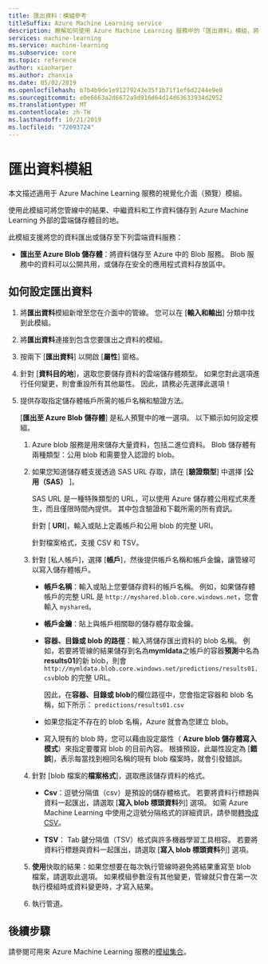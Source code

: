 ```yaml
---
title: 匯出資料：模組參考
titleSuffix: Azure Machine Learning service
description: 瞭解如何使用 Azure Machine Learning 服務中的「匯出資料」模組，將您管線中的結果、中繼資料和工作資料儲存到 Azure Machine Learning 以外的雲端儲存體目的地。
services: machine-learning
ms.service: machine-learning
ms.subservice: core
ms.topic: reference
author: xiaoharper
ms.author: zhanxia
ms.date: 05/02/2019
ms.openlocfilehash: b7b4b9de1e91279243e35f1b71f1ef6d2244e9e0
ms.sourcegitcommit: e0e6663a2d6672a9d916d64d14d63633934d2952
ms.translationtype: MT
ms.contentlocale: zh-TW
ms.lasthandoff: 10/21/2019
ms.locfileid: "72693724"
---
```

# <a name="export-data-module"></a>匯出資料模組

本文描述適用于 Azure Machine Learning 服務的視覺化介面（預覽）模組。

使用此模組可將您管線中的結果、中繼資料和工作資料儲存到 Azure Machine Learning 外部的雲端儲存體目的地。

此模組支援將您的資料匯出或儲存至下列雲端資料服務：


- **匯出至 Azure Blob 儲存體**：將資料儲存至 Azure 中的 Blob 服務。 Blob 服務中的資料可以公開共用，或儲存在安全的應用程式資料存放區中。

  
## <a name="how-to-configure-export-data"></a>如何設定匯出資料

1. 將**匯出資料**模組新增至您在介面中的管線。 您可以在 [**輸入和輸出**] 分類中找到此模組。

2. 將**匯出資料**連接到包含您要匯出之資料的模組。

3. 按兩下 [**匯出資料**] 以開啟 [**屬性**] 窗格。

4. 針對 [**資料目的地**]，選取您要儲存資料的雲端儲存體類型。 如果您對此選項進行任何變更，則會重設所有其他屬性。 因此，請務必先選擇此選項！

5. 提供存取指定儲存體帳戶所需的帳戶名稱和驗證方法。

    [**匯出至 Azure Blob 儲存體**] 是私人預覽中的唯一選項。 以下顯示如何設定模組。
    1. Azure blob 服務是用來儲存大量資料，包括二進位資料。 Blob 儲存體有兩種類型：公用 blob 和需要登入認證的 blob。

    2. 如果您知道儲存體支援透過 SAS URL 存取，請在 [**驗證類型**] 中選擇 [**公用（SAS）** ]。

          SAS URL 是一種特殊類型的 URL，可以使用 Azure 儲存體公用程式來產生，而且僅限時間內提供。  其中包含驗證和下載所需的所有資訊。

        針對 [ **URI**]，輸入或貼上定義帳戶和公用 blob 的完整 URI。

        針對檔案格式，支援 CSV 和 TSV。

    3. 針對 [私人帳戶]，選擇 [**帳戶**]，然後提供帳戶名稱和帳戶金鑰，讓管線可以寫入儲存體帳戶。

         - **帳戶名稱**：輸入或貼上您要儲存資料的帳戶名稱。 例如，如果儲存體帳戶的完整 URL 是 `http://myshared.blob.core.windows.net`，您會輸入 `myshared`。

        - **帳戶金鑰**：貼上與帳戶相關聯的儲存體存取金鑰。

        -  **容器、目錄或 blob 的路徑**：輸入將儲存匯出資料的 blob 名稱。 例如，若要將管線的結果儲存到名為**mymldata**之帳戶的容器**預測**中名為**results01**的新 blob，則會 `http://mymldata.blob.core.windows.net/predictions/results01.csv`blob 的完整 URL。

            因此，在**容器、目錄或 blob**的欄位路徑中，您會指定容器和 blob 名稱，如下所示： `predictions/results01.csv`

        - 如果您指定不存在的 blob 名稱，Azure 就會為您建立 blob。

       -  寫入現有的 blob 時，您可以藉由設定屬性（ **Azure blob 儲存體寫入模式**）來指定要覆寫 blob 的目前內容。 根據預設，此屬性設定為 [**錯誤**]，表示每當找到相同名稱的現有 blob 檔案時，就會引發錯誤。


    4. 針對 [blob 檔案的**檔案格式**]，選取應該儲存資料的格式。

        - **Csv**：逗號分隔值（csv）是預設的儲存體格式。 若要將資料行標題與資料一起匯出，請選取 [**寫入 blob 標頭資料**列] 選項。  如需 Azure Machine Learning 中使用之逗號分隔格式的詳細資訊，請參閱[轉換成 CSV](./convert-to-csv.md)。

        - **TSV**： Tab 鍵分隔值（TSV）格式與許多機器學習工具相容。 若要將資料行標題與資料一起匯出，請選取 [**寫入 blob 標頭資料**列] 選項。  

 
    5. **使用**快取的結果：如果您想要在每次執行管線時避免將結果重寫至 blob 檔案，請選取此選項。 如果模組參數沒有其他變更，管線就只會在第一次執行模組時或資料變更時，才寫入結果。

    6. 執行管道。

## <a name="next-steps"></a>後續步驟

請參閱可用來 Azure Machine Learning 服務的[模組集合](module-reference.md)。 